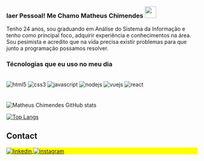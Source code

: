 

### Iaer Pessoal! Me Chamo Matheus Chimendes <img src="https://raw.githubusercontent.com/kaueMarques/kaueMarques/master/hi.gif" height="30px">

Tenho 24 anos, sou graduando em Análise do Sistema da Informação e tenho como principal foco, adquirir experiência e conhecimentos na área. Sou pesimista e acredito que na vida precisa existir problemas para que junto a programação possamos resolver. 

### Técnologias que eu uso no meu dia

<div style="display: inline_block"><br/>
    <img align="center" alt="html5" src="https://img.shields.io/badge/HTML5-E34F26?style=for-the-badge&logo=html5&logoColor=white">
    <img align="center" alt="css3" src="https://img.shields.io/badge/CSS3-1572B6?style=for-the-badge&logo=css3&logoColor=white">
    <img align="center" alt="javascript" src="https://img.shields.io/badge/JavaScript-323330?style=for-the-badge&logo=javascript&logoColor=F7DF1E">
    <img align="center" alt="nodejs" src="https://img.shields.io/badge/Node.js-43853D?style=for-the-badge&logo=node.js&logoColor=white"> 
    <img align="center" alt="vuejs" src="https://img.shields.io/badge/Vue.js-35495E?style=for-the-badge&logo=vue.js&logoColor=4FC08D">
    <img align="center" alt="react" src="https://img.shields.io/badge/React-20232A?style=for-the-badge&logo=react&logoColor=61DAFB">
</div><br/>

####

![Matheus Chimendes GitHub stats](https://github-readme-stats.vercel.app/api?username=matheuschimendes&show_icons=true&theme=dark)

[![Top Langs](https://github-readme-stats.vercel.app/api/top-langs/?username=matheuschimendes&layout=compact)](https://github.com/anuraghazra/github-readme-stats)



## Contact

<p align="left" style="background:yellow">


<a href="https://www.linkedin.com/in/matheus-chimendes/" target="_blank">
  <img align="center" src="https://img.shields.io/badge/-matheuschimendes-05122A?style=flat&logo=linkedin" alt="linkedin"/>
</a>
<a href="https://instagram.com/matheuschiimendes" target="_blank">
 <img align="center" src="https://img.shields.io/badge/-matheuschimendes-05122A?style=flat&logo=instagram" alt="instagram"/>
</a>
</p>

<!--
 
